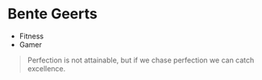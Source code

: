 # Bente Geerts
* Fitness
* Gamer
> Perfection is not attainable, but if we chase perfection we can catch excellence.
